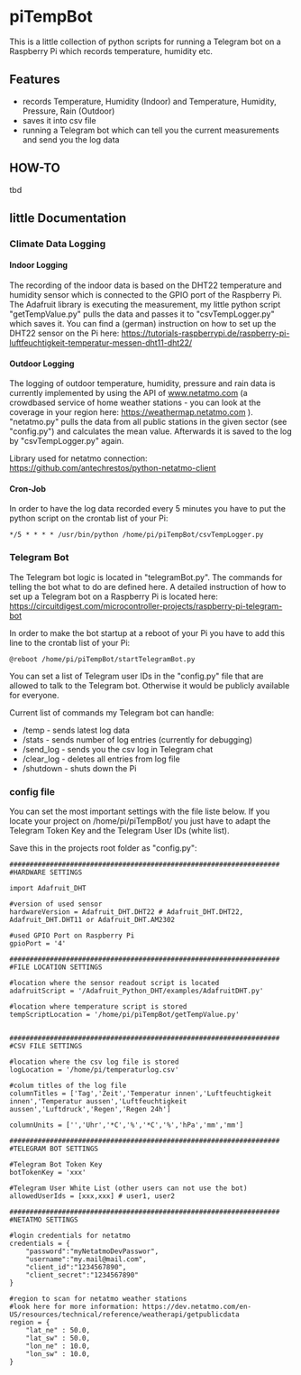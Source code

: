 # piTempBot
This is a little collection of python scripts for running a Telegram bot on a Raspberry Pi which records temperature, humidity etc.
<!--- with a little web interface--->

## Features

*  records Temperature, Humidity (Indoor) and Temperature, Humidity, Pressure, Rain (Outdoor)
*  saves it into csv file
*  running a Telegram bot which can tell you the current measurements and send you the log data
<!---*  has a little web interface to show you the statisics (currently in progress)--->

## HOW-TO

tbd

## little Documentation

### Climate Data Logging

#### Indoor Logging

The recording of the indoor data is based on the DHT22 temperature and humidity sensor which is connected to the GPIO port of the Raspberry Pi. The Adafruit library is executing the measurement, my little python script "getTempValue.py" pulls the data and passes it to "csvTempLogger.py" which saves it.
You can find a (german) instruction on how to set up the DHT22 sensor on the Pi here: https://tutorials-raspberrypi.de/raspberry-pi-luftfeuchtigkeit-temperatur-messen-dht11-dht22/

#### Outdoor Logging

The logging of outdoor temperature, humidity, pressure and rain data is currently implemented by using the API of www.netatmo.com (a crowdbased service of home weather stations - you can look at the coverage in your region here: https://weathermap.netatmo.com ).
"netatmo.py" pulls the data from all public stations in the given sector (see "config.py") and calculates the mean value. Afterwards it is saved to the log by "csvTempLogger.py" again.

Library used for netatmo connection: https://github.com/antechrestos/python-netatmo-client

#### Cron-Job

In order to have the log data recorded every 5 minutes you have to put the python script on the crontab list of your Pi:
```
*/5 * * * * /usr/bin/python /home/pi/piTempBot/csvTempLogger.py
```

### Telegram Bot

The Telegram bot logic is located in "telegramBot.py". The commands for telling the bot what to do are defined here. A detailed instruction of how to set up a Telegram bot on a Raspberry Pi is located here: https://circuitdigest.com/microcontroller-projects/raspberry-pi-telegram-bot

In order to make the bot startup at a reboot of your Pi you have to add this line to the crontab list of your Pi:
```
@reboot /home/pi/piTempBot/startTelegramBot.py
```

You can set a list of Telegram user IDs in the "config.py" file that are allowed to talk to the Telegram bot. Otherwise it would be publicly available for everyone.

Current list of commands my Telegram bot can handle:
*  /temp - sends latest log data
*  /stats - sends number of log entries (currently for debugging)
*  /send_log - sends you the csv log in Telegram chat
*  /clear_log - deletes all entries from log file
*  /shutdown - shuts down the Pi

### config file

You can set the most important settings with the file liste below. If you locate your project on /home/pi/piTempBot/ you just have to adapt the Telegram Token Key and the Telegram User IDs (white list).

Save this in the projects root folder as "config.py":
```
###################################################################
#HARDWARE SETTINGS

import Adafruit_DHT

#version of used sensor
hardwareVersion = Adafruit_DHT.DHT22 # Adafruit_DHT.DHT22, Adafruit_DHT.DHT11 or Adafruit_DHT.AM2302

#used GPIO Port on Raspberry Pi
gpioPort = '4'

###################################################################
#FILE LOCATION SETTINGS

#location where the sensor readout script is located
adafruitScript = '/Adafruit_Python_DHT/examples/AdafruitDHT.py'

#location where temperature script is stored
tempScriptLocation = '/home/pi/piTempBot/getTempValue.py'


###################################################################
#CSV FILE SETTINGS

#location where the csv log file is stored
logLocation = '/home/pi/temperaturlog.csv'

#colum titles of the log file
columnTitles = ['Tag','Zeit','Temperatur innen','Luftfeuchtigkeit innen','Temperatur aussen','Luftfeuchtigkeit aussen','Luftdruck','Regen','Regen 24h']

columnUnits = ['','Uhr','*C','%','*C','%','hPa','mm','mm']

###################################################################
#TELEGRAM BOT SETTINGS

#Telegram Bot Token Key
botTokenKey = 'xxx'

#Telegram User White List (other users can not use the bot)
allowedUserIds = [xxx,xxx] # user1, user2

###################################################################
#NETATMO SETTINGS

#login credentials for netatmo
credentials = {
	"password":"myNetatmoDevPasswor",
	"username":"my.mail@mail.com",
	"client_id":"1234567890",
	"client_secret":"1234567890"
}

#region to scan for netatmo weather stations
#look here for more information: https://dev.netatmo.com/en-US/resources/technical/reference/weatherapi/getpublicdata
region = {
	"lat_ne" : 50.0,
	"lat_sw" : 50.0,
	"lon_ne" : 10.0,
	"lon_sw" : 10.0,
}
```
